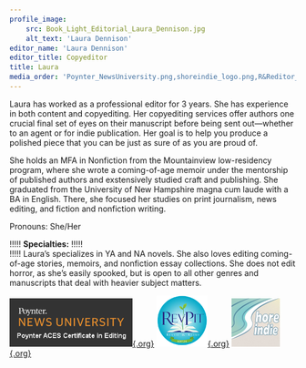 ```yaml
---
profile_image:
    src: Book_Light_Editorial_Laura_Dennison.jpg
    alt_text: 'Laura Dennison'
editor_name: 'Laura Dennison'
editor_title: Copyeditor
title: Laura
media_order: 'Poynter_NewsUniversity.png,shoreindie_logo.png,R&Reditor_small.png'
---
```


<span class="first-character">L</span>aura has worked as a professional editor for 3 years. She has experience in both content and copyediting. Her copyediting services offer authors one crucial final set of eyes on their manuscript before being sent out—whether to an agent or for indie publication. Her goal is to help you produce a polished piece that you can be just as sure of as you are proud of.

She holds an MFA in Nonfiction from the Mountainview low-residency program, where she wrote a coming-of-age memoir under the mentorship of published authors and exstensively studied craft and publishing. She graduated from the University of New Hampshire magna cum laude with a BA in English. There, she focused her studies on print journalism, news editing, and fiction and nonfiction writing.

Pronouns: She/Her

!!!!! **Specialties:**
!!!!!   
!!!!! Laura’s specializes in YA and NA novels. She also loves editing coming-of-age stories, memoirs, and nonfiction essay collections. She does not edit horror, as she’s easily spooked, but is open to all other genres and manuscripts that deal with heavier subject matters.

[![Poynter News University](Poynter_NewsUniversity.png){.org}](https://www.newsu.org/?target=_blank)
[![Rev Pit](R&Reditor_small.png){.org}](http://www.reviseresub.com/?target=_blank)
[![Shore Indie](shoreindie_logo.png){.org}](https://shoreindie.blogspot.com/?target=_blank)
